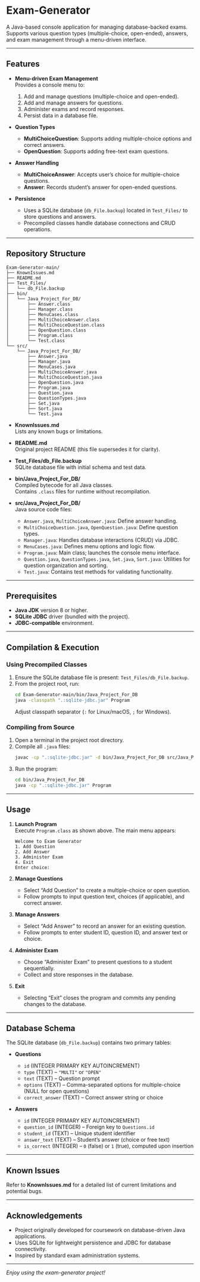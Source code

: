 # Exam-Generator

A Java-based console application for managing database-backed exams. Supports various question types (multiple-choice, open-ended), answers, and exam management through a menu-driven interface.

---

## Features

- **Menu-driven Exam Management**  
  Provides a console menu to:
  1. Add and manage questions (multiple-choice and open-ended).
  2. Add and manage answers for questions.
  3. Administer exams and record responses.
  4. Persist data in a database file.

- **Question Types**  
  - **MultiChoiceQuestion**: Supports adding multiple-choice options and correct answers.
  - **OpenQuestion**: Supports adding free-text exam questions.

- **Answer Handling**  
  - **MultiChoiceAnswer**: Accepts user’s choice for multiple-choice questions.
  - **Answer**: Records student’s answer for open-ended questions.

- **Persistence**  
  - Uses a SQLite database (`db_File.backup`) located in `Test_Files/` to store questions and answers.
  - Precompiled classes handle database connections and CRUD operations.

---

## Repository Structure

```
Exam-Generator-main/
├── KnownIssues.md
├── README.md
├── Test_Files/
│   └── db_File.backup
├── bin/
│   └── Java_Project_For_DB/
│       ├── Answer.class
│       ├── Manager.class
│       ├── MenuCases.class
│       ├── MultiChoiceAnswer.class
│       ├── MultiChoiceQuestion.class
│       ├── OpenQuestion.class
│       ├── Program.class
│       └── Test.class
└── src/
    └── Java_Project_For_DB/
        ├── Answer.java
        ├── Manager.java
        ├── MenuCases.java
        ├── MultiChoiceAnswer.java
        ├── MultiChoiceQuestion.java
        ├── OpenQuestion.java
        ├── Program.java
        ├── Question.java
        ├── QuestionTypes.java
        ├── Set.java
        ├── Sort.java
        └── Test.java
```

- **KnownIssues.md**  
  Lists any known bugs or limitations.

- **README.md**  
  Original project README (this file supersedes it for clarity).

- **Test_Files/db_File.backup**  
  SQLite database file with initial schema and test data.

- **bin/Java_Project_For_DB/**  
  Compiled bytecode for all Java classes.  
  Contains `.class` files for runtime without recompilation.

- **src/Java_Project_For_DB/**  
  Java source code files:
  - `Answer.java`, `MultiChoiceAnswer.java`: Define answer handling.
  - `MultiChoiceQuestion.java`, `OpenQuestion.java`: Define question types.
  - `Manager.java`: Handles database interactions (CRUD) via JDBC.
  - `MenuCases.java`: Defines menu options and logic flow.
  - `Program.java`: Main class; launches the console menu interface.
  - `Question.java`, `QuestionTypes.java`, `Set.java`, `Sort.java`: Utilities for question organization and sorting.
  - `Test.java`: Contains test methods for validating functionality.

---

## Prerequisites

- **Java JDK** version 8 or higher.
- **SQLite JDBC** driver (bundled with the project).
- **JDBC-compatible** environment.

---

## Compilation & Execution

### Using Precompiled Classes

1. Ensure the SQLite database file is present: `Test_Files/db_File.backup`.
2. From the project root, run:
   ```bash
   cd Exam-Generator-main/bin/Java_Project_For_DB
   java -classpath ".:sqlite-jdbc.jar" Program
   ```
   Adjust classpath separator (`:` for Linux/macOS, `;` for Windows).

### Compiling from Source

1. Open a terminal in the project root directory.
2. Compile all `.java` files:
   ```bash
   javac -cp ".:sqlite-jdbc.jar" -d bin/Java_Project_For_DB src/Java_Project_For_DB/*.java
   ```
3. Run the program:
   ```bash
   cd bin/Java_Project_For_DB
   java -cp ".:sqlite-jdbc.jar" Program
   ```

---

## Usage

1. **Launch Program**  
   Execute `Program.class` as shown above. The main menu appears:
   ```
   Welcome to Exam Generator
   1. Add Question
   2. Add Answer
   3. Administer Exam
   4. Exit
   Enter choice:
   ```
2. **Manage Questions**  
   - Select “Add Question” to create a multiple-choice or open question.
   - Follow prompts to input question text, choices (if applicable), and correct answer.

3. **Manage Answers**  
   - Select “Add Answer” to record an answer for an existing question.
   - Follow prompts to enter student ID, question ID, and answer text or choice.

4. **Administer Exam**  
   - Choose “Administer Exam” to present questions to a student sequentially.
   - Collect and store responses in the database.

5. **Exit**  
   - Selecting “Exit” closes the program and commits any pending changes to the database.

---

## Database Schema

The SQLite database (`db_File.backup`) contains two primary tables:

- **Questions**  
  - `id` (INTEGER PRIMARY KEY AUTOINCREMENT)  
  - `type` (TEXT) – `"MULTI"` or `"OPEN"`  
  - `text` (TEXT) – Question prompt  
  - `options` (TEXT) – Comma-separated options for multiple-choice (NULL for open questions)  
  - `correct_answer` (TEXT) – Correct answer string or choice

- **Answers**  
  - `id` (INTEGER PRIMARY KEY AUTOINCREMENT)  
  - `question_id` (INTEGER) – Foreign key to `Questions.id`  
  - `student_id` (TEXT) – Unique student identifier  
  - `answer_text` (TEXT) – Student’s answer (choice or free text)  
  - `is_correct` (INTEGER) – `0` (false) or `1` (true), computed upon insertion

---

## Known Issues

Refer to **KnownIssues.md** for a detailed list of current limitations and potential bugs.

---

## Acknowledgements

- Project originally developed for coursework on database-driven Java applications.
- Uses SQLite for lightweight persistence and JDBC for database connectivity.
- Inspired by standard exam administration systems.

---

*Enjoy using the exam-generator project!*

